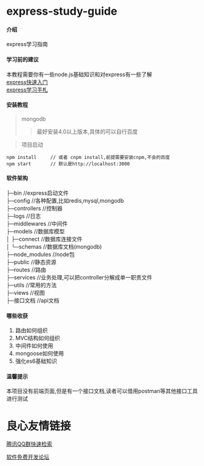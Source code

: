 # express-study-guide

#### 介绍
express学习指南

#### 学习前的建议
本教程需要你有一些node.js基础知识和对express有一些了解   
[express快速入门](https://developer.mozilla.org/zh-CN/docs/Learn/Server-side/Express_Nodejs)   
[express学习手札](https://gitee.com/bullet/express-study.git)   

#### 安装教程
>mongodb
>>最好安装4.0以上版本,具体的可以自行百度 
 
>项目启动
```
npm install		// 或者 cnpm install,前提需要安装cnpm,不会的百度
npm start		// 默认是http://localhost:3000
```
#### 软件架构

├─bin				//express启动文件   
├─config			//各种配置,比如redis,mysql,mongodb   
├─controllers		        //控制器   
├─logs				//日志   
├─middlewares		        //中间件   
├─models			//数据库模型   
│  ├─connect		        //数据库连接文件   
│  └─schemas		        //数据库文档(mongodb)   
├─node_modules		        //node包   
├─public			//静态资源   
├─routes			//路由   
├─services			//业务处理,可以把controller分解成单一职责文件   
├─utils				//常用的方法   
├─views				//视图   
├─接口文档			//api文档   

#### 哪些收获

1.  路由如何组织
2.  MVC结构如何组织
3.  中间件如何使用
4.  mongoose如何使用
5.  强化es6基础知识

#### 温馨提示
本项目没有前端页面,但是有一个接口文档,读者可以借用postman等其他接口工具进行测试   



 # 良心友情链接

[腾讯QQ群快速检索](http://u.720life.cn/s/8cf73f7c)

[软件免费开发论坛](http://u.720life.cn/s/bbb01dc0)